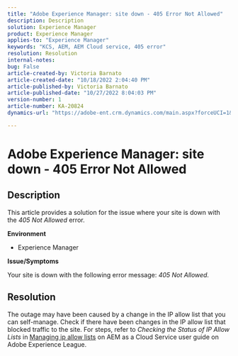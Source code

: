 ```yaml
---
title: "Adobe Experience Manager: site down - 405 Error Not Allowed"
description: Description
solution: Experience Manager
product: Experience Manager
applies-to: "Experience Manager"
keywords: "KCS, AEM, AEM Cloud service, 405 error"
resolution: Resolution
internal-notes: 
bug: False
article-created-by: Victoria Barnato
article-created-date: "10/18/2022 2:04:40 PM"
article-published-by: Victoria Barnato
article-published-date: "10/27/2022 8:04:03 PM"
version-number: 1
article-number: KA-20824
dynamics-url: "https://adobe-ent.crm.dynamics.com/main.aspx?forceUCI=1&pagetype=entityrecord&etn=knowledgearticle&id=998fc2cc-ed4e-ed11-bba2-000d3a34e6e5"

---
```

# Adobe Experience Manager: site down - 405 Error Not Allowed

## Description


This article provides a solution for the issue where your site is down with the *405 Not Allowed* error.

<b>Environment</b>

- Experience Manager


<b>Issue/Symptoms</b>

Your site is down with the following error message: *405 Not Allowed.*


## Resolution


The outage may have been caused by a change in the IP allow list that you can self-manage. Check if there have been changes in the IP allow list that blocked traffic to the site. For steps, refer to *Checking the Status of IP Allow Lists* in [Managing ip allow lists](https://experienceleague.adobe.com/docs/experience-manager-cloud-service/content/implementing/using-cloud-manager/ip-allow-lists/managing-ip-allow-lists.html?lang=en) on AEM as a Cloud Service user guide on Adobe Experience League.

